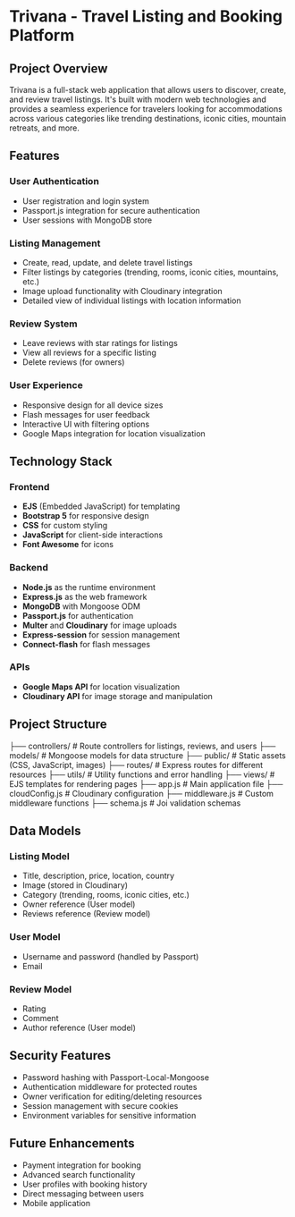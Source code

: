 # Trivana - Travel Listing and Booking Platform

## Project Overview
Trivana is a full-stack web application that allows users to discover, create, and review travel listings. It's built with modern web technologies and provides a seamless experience for travelers looking for accommodations across various categories like trending destinations, iconic cities, mountain retreats, and more.

## Features

### User Authentication
- User registration and login system  
- Passport.js integration for secure authentication  
- User sessions with MongoDB store  

### Listing Management
- Create, read, update, and delete travel listings  
- Filter listings by categories (trending, rooms, iconic cities, mountains, etc.)  
- Image upload functionality with Cloudinary integration  
- Detailed view of individual listings with location information  

### Review System
- Leave reviews with star ratings for listings  
- View all reviews for a specific listing  
- Delete reviews (for owners)  

### User Experience
- Responsive design for all device sizes  
- Flash messages for user feedback  
- Interactive UI with filtering options  
- Google Maps integration for location visualization  

## Technology Stack

### Frontend
- **EJS** (Embedded JavaScript) for templating  
- **Bootstrap 5** for responsive design  
- **CSS** for custom styling  
- **JavaScript** for client-side interactions  
- **Font Awesome** for icons  

### Backend
- **Node.js** as the runtime environment  
- **Express.js** as the web framework  
- **MongoDB** with Mongoose ODM  
- **Passport.js** for authentication  
- **Multer** and **Cloudinary** for image uploads  
- **Express-session** for session management  
- **Connect-flash** for flash messages  

### APIs
- **Google Maps API** for location visualization  
- **Cloudinary API** for image storage and manipulation  

## Project Structure

 ├── controllers/       # Route controllers for listings, reviews, and users
├── models/           # Mongoose models for data structure
├── public/           # Static assets (CSS, JavaScript, images)
├── routes/           # Express routes for different resources
├── utils/            # Utility functions and error handling
├── views/            # EJS templates for rendering pages
├── app.js            # Main application file
├── cloudConfig.js    # Cloudinary configuration
├── middleware.js     # Custom middleware functions
├── schema.js         # Joi validation schemas

## Data Models
### Listing Model
- Title, description, price, location, country
- Image (stored in Cloudinary)
- Category (trending, rooms, iconic cities, etc.)
- Owner reference (User model)
- Reviews reference (Review model)
### User Model
- Username and password (handled by Passport)
- Email
### Review Model
- Rating
- Comment
- Author reference (User model)
## Security Features
- Password hashing with Passport-Local-Mongoose
- Authentication middleware for protected routes
- Owner verification for editing/deleting resources
- Session management with secure cookies
- Environment variables for sensitive information
## Future Enhancements
- Payment integration for booking
- Advanced search functionality
- User profiles with booking history
- Direct messaging between users
- Mobile application


 

